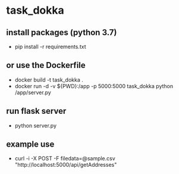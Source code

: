 # task_dokka

## install packages (python 3.7)
* pip install -r requirements.txt

## or use the Dockerfile
* docker build -t task_dokka .
* docker run -d -v ${PWD}:/app -p 5000:5000 task_dokka python /app/server.py

## run flask server
* python server.py

## example use
* curl -i -X POST -F filedata=@sample.csv "http://localhost:5000/api/getAddresses" 